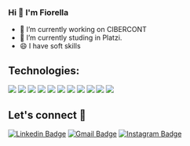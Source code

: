 ### Hi 👋 I'm Fiorella

<!--
**FiooREla/FiooREla** is a ✨ _special_ ✨ repository because its `README.md` (this file) appears on your GitHub profile.
<p align="center">
  <img src="https://raw.githubusercontent.com/Souravdey777/Souravdey777/master/Card.png" width="100%" title="Intro Card" alt="Intro Card">
</p>
Here are some ideas to get you started:-->

- 🔭 I’m currently working on CIBERCONT
- 🌱 I’m currently studing in Platzi.
- 😄 I have soft skills

##  Technologies:
<img src = "https://img.shields.io/badge/-HTML5-E34F26?style=flat&logo=html5&logoColor=white"> <img src = "https://img.shields.io/badge/-CSS3-1572B6?style=flat&logo=css3&logoColor=white">
<img src="https://img.shields.io/badge/-Bootstrap-563D7C?style=flat&logo=bootstrap&logoColor=white">
<img src="https://img.shields.io/badge/-JavaScript-eed718?style=flat&logo=javascript&logoColor=ffffff">
<img src="https://img.shields.io/badge/-MySQL-F29111?style=flat&logo=mysql&logoColor=FFFFFF">
<img src="http://img.shields.io/badge/-Git-F1502F?style=flat&logo=git&logoColor=FFFFFF">
<img src="http://img.shields.io/badge/-Github-000000?style=flat&logo=github&logoColor=FFFFFF">
<img src="http://img.shields.io/badge/-VS%20Code-007ACC?style=flat&logo=visual%20studio%20code&logoColor=white">
<img src="https://img.shields.io/badge/-WordPress-blue?style=flat&logo=wordpress&link=https://github.com/BRdhanani)](https://github.com/BRdhanani">
<img src="https://img.shields.io/badge/-Angular-000000?style=flat&logo=angular&logoColor=red">
<img src="https://img.shields.io/badge/-C%20shard-000000?style=flat&logo=c%20shard&logoColor=blue">

##  Let's connect :speech_balloon:
[![Linkedin Badge](https://img.shields.io/badge/-Fiorella-blue?style=flat-square&logo=Linkedin&logoColor=white&link=https://www.linkedin.com/in/fiorella-m-rodriguez-iparraguirre-056988183/)](https://www.linkedin.com/in/fiorella-m-rodriguez-iparraguirre-056988183/) [![Gmail Badge](https://img.shields.io/badge/-figapa123@gmail.com-c14438?style=flat-square&logo=Gmail&logoColor=white&link=mailto:figapa123@gmail.com)](mailto:figapa123@gmail.com) [![Instagram Badge](https://img.shields.io/badge/-@fiori2803-e4405f?style=flat-square&labelColor=f94877&logo=instagram&logoColor=white&link=https://www.instagram.com/fiori2803/)](https://www.instagram.com/fiori2803/)
